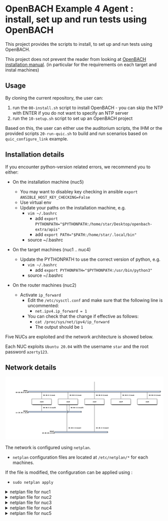 # OpenBACH Example 4 Agent : install, set up and run tests using OpenBACH

This project provides the scripts to install, to set up and run tests using OpenBACH.

This project does not prevent the reader from looking at [OpenBACH installation manual](https://wiki.net4sat.org/doku.php?id=openbach:manuals:2.x:installation_manual:index).
(in particular for the requirements on each target and instal machines)

## Usage

By cloning the current repository, the user can:

1. run the `00-install.sh` script to install OpenBACH - you can skip the NTP with ENTER if you do not want to specify an NTP server
1. run the `10-setup.sh` script to set up an OpenBACH project

Based on this, the user can either use the auditorium scripts, the IHM or the provided scripts `20-run-quic.sh` to build and run scenarios based on `quic_configure_link` example.

## Installation details

If you encounter python-version related errors, we recommend you to either: 

* On the installation machine (nuc5) 
  * You may want to disabley key checking in ansible `export ANSIBLE_HOST_KEY_CHECKING=False`
  * Use virtual env
  * Update your paths on the installation machine, e.g. 
    * `vim ~/.bashrc`
      * add `export PYTHONPATH="$PYTHONPATH:/home/star/Desktop/openbach-extra/apis"`
      * add `export PATH="$PATH:/home/star/.local/bin"`
    * source ~/.bashrc 
* On the target machines (nuc1 .. nuc4)
  * Update the PYTHONPATH to use the correct version of python, e.g.
    * `vim ~/.bashrc`
      * add `export PYTHONPATH="$PYTHONPATH:/usr/bin/python3"`
    * source ~/.bashrc 

* On the router machines (nuc2)
  * Activate `ip_forward`
    * Edit the `/etc/sysctl.conf` and make sure that the following line is uncommented: 
      * `net.ipv4.ip_forward = 1`
    * You can check that the change if effective as follows: 
      * `cat /proc/sys/net/ipv4/ip_forward`
      * The output should be `1` 

Five NUCs are exploited and the network architecture is showed below.

Each NUC exploits `Ubuntu 20.04` with the username `star` and the root password `azerty123`.

## Network details

![Network architecture](nuc-archi.png)

The network is configured using `netplan`.
  * `netplan` configuration files are located at `/etc/netplan/*` for each machines.

If the file is modified, the configuration can be applied using :
  * `sudo netplan apply` 

<details><summary>netplan file for nuc1</summary>

```
network:
  ethernets:
    enp0s25:
      match: 
        macaddress: 94:c6:91:18:bd:5e
      addresses:
      - 10.10.0.1/24
      gateway4: 10.10.0.1
      set-name: ensA
    enx503eaa3bcb9c:
      match: 
        macaddress: 50:3e:aa:3b:cb:9c
      addresses:
      - 10.10.1.1/24
      gateway4: 10.10.1.2
      set-name: ensI1
      routes:
        - to: 10.10.2.0/24
          via: 10.10.1.2
          on-link: true
  version: 2
  renderer: NetworkManager
```

</details>

<details><summary>netplan file for nuc2</summary>

```
network:
  ethernets:
    enp0s25:
      match:
        macaddress: 94:c6:91:18:be:b4
      addresses:
      - 10.10.0.2/24
      gateway4: 10.10.0.1
      set-name: ensA
    enx503eaa3bcab8:
      match:
        macaddress: 50:3e:aa:3b:ca:b8
      addresses:
      - 10.10.1.2/24
      gateway4: 10.10.1.2
      set-name: ensI1
    enx503eaa31b0ef:
      match:
        macaddress: 50:3e:aa:31:b0:ef
      addresses:
      - 10.10.2.2/24
      gateway4: 10.10.1.2
      set-name: ensI2
  version: 2
  renderer: NetworkManager
```

</details>

<details><summary>netplan file for nuc3</summary>

```
network:
  ethernets:
    enp0s25:
      match:
        macaddress: 94:c6:91:18:79:c3
      addresses:
      - 10.10.0.3/24
      gateway4: 10.10.0.1
      set-name: ensA
    enx503eaa31b0cd:
      match:
        macaddress: 50:3e:aa:31:b0:cd
      addresses:
      - 10.10.2.3/24
      gateway4: 10.10.2.2
      set-name: ensI2
      routes: 
        - to: 10.10.1.0/24
          via: 10.10.2.2
          on-link: true
  version: 2
  renderer: NetworkManager

```

</details>

<details><summary>netplan file for nuc4</summary>

```
network:
  ethernets:
    enp0s25:
      match: 
        macaddress: 94:c6:91:18:bc:96
      addresses: 
      - 10.10.0.4/24
      gateway4: 10.10.0.1
      set-name: ensA
  version: 2
  renderer: NetworkManager

```

</details>

<details><summary>netplan file for nuc5</summary>

```
network:
  ethernets:
    enp0s25:
      match:
        macaddress: 94:c6:91:17:c4:5e
      addresses: 
      - 10.10.0.5/24
      gateway4: 10.10.0.5
      set-name: ensA
  version: 2
  renderer: NetworkManager

```

</details>

